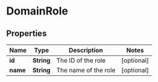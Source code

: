 
# DomainRole

## Properties
Name | Type | Description | Notes
------------ | ------------- | ------------- | -------------
**id** | **String** | The ID of the role |  [optional]
**name** | **String** | The name of the role |  [optional]



